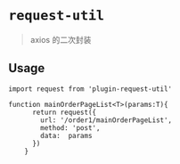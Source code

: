 <!--
 * @Descripttion: 
 * @Date: 2021-06-23 11:08:52
 * @LastEditors: Sima thief
 * @LastEditTime: 2021-07-07 17:33:00
 * @Author: Sima thief
-->
# `request-util`

> axios 的二次封装

## Usage

```
import request from 'plugin-request-util'

function mainOrderPageList<T>(params:T){
      return request({
        url: '/order1/mainOrderPageList',
        method: 'post',
        data:  params 
      })
    }
```
